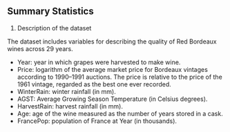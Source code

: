 ## Summary Statistics

1. Description of the dataset

The dataset includes variables for describing the quality of Red Bordeaux wines across 29 years. 

* Year: year in which grapes were harvested to make wine.
* Price: logarithm of the average market price for Bordeaux vintages according to 1990–1991 auctions. The price is relative to the price of the 1961 vintage, regarded as the best one ever recorded.
* WinterRain: winter rainfall (in mm).
* AGST: Average Growing Season Temperature (in Celsius degrees).
* HarvestRain: harvest rainfall (in mm).
* Age: age of the wine measured as the number of years stored in a cask.
* FrancePop: population of France at Year (in thousands).

